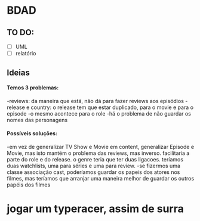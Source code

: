 # BDAD

## TO DO:
- [ ] UML
- [ ] relatório

## Ideias

#### Temos 3 problemas:
-reviews: da maneira que está, não dá para fazer reviews aos episódios
-release e country: o release tem que estar duplicado, para o movie e para o episode
-o mesmo acontece para o role
-há o problema de não guardar os nomes das personagens


#### Possíveis soluções:
-em vez de generalizar TV Show e Movie em content, generalizar Episode e Movie, mas isto mantém o problema das reviews, mas inverso. facilitaria a parte do role e do release. o genre teria que ter duas ligacoes. teríamos duas watchlists, uma para séries e uma para review.
-se fizermos uma classe associação cast, poderíamos guardar os papeis dos atores nos filmes, mas teríamos que arranjar uma maneira melhor de guardar os outros papéis dos filmes


# jogar um typeracer, assim de surra



